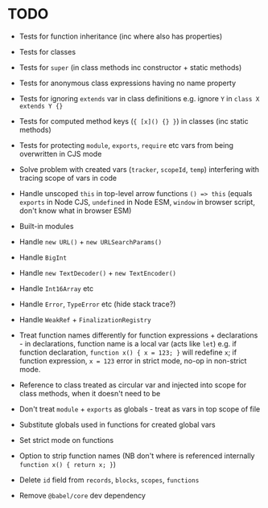 # TODO

* Tests for function inheritance (inc where also has properties)
* Tests for classes
* Tests for `super` (in class methods inc constructor + static methods)
* Tests for anonymous class expressions having no name property
* Tests for ignoring `extends` var in class definitions e.g. ignore `Y` in `class X extends Y {}`
* Tests for computed method keys (`{ [x]() {} }`) in classes (inc static methods)
* Tests for protecting `module`, `exports`, `require` etc vars from being overwritten in CJS mode

* Solve problem with created vars (`tracker`, `scopeId`, `temp`) interfering with tracing scope of vars in code
* Handle unscoped `this` in top-level arrow functions `() => this` (equals `exports` in Node CJS, `undefined` in Node ESM, `window` in browser script, don't know what in browser ESM)
* Built-in modules
* Handle `new URL()` + `new URLSearchParams()`
* Handle `BigInt`
* Handle `new TextDecoder()` + `new TextEncoder()`
* Handle `Int16Array` etc
* Handle `Error`, `TypeError` etc (hide stack trace?)
* Handle `WeakRef` + `FinalizationRegistry`
* Treat function names differently for function expressions + declarations - in declarations, function name is a local var (acts like `let`) e.g. if function declaration, `function x() { x = 123; }` will redefine `x`; if function expression, `x = 123` error in strict mode, no-op in non-strict mode.

* Reference to class treated as circular var and injected into scope for class methods, when it doesn't need to be
* Don't treat `module` + `exports` as globals - treat as vars in top scope of file
* Substitute globals used in functions for created global vars
* Set strict mode on functions
* Option to strip function names (NB don't where is referenced internally `function x() { return x; }`)

* Delete `id` field from `records`, `blocks`, `scopes`, `functions`
* Remove `@babel/core` dev dependency
